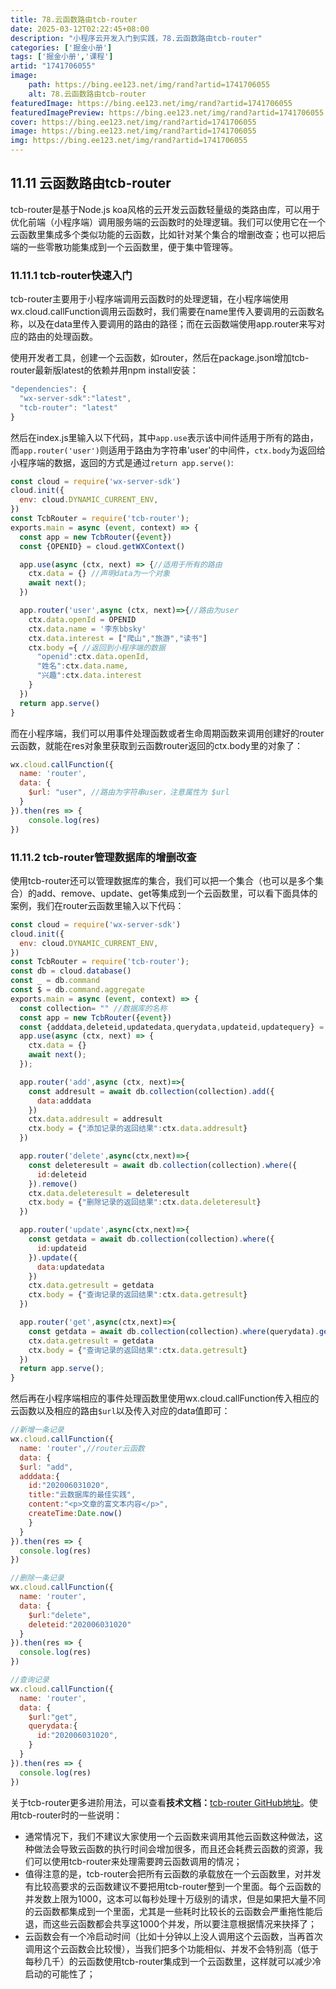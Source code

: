 ```yaml
---
title: 78.云函数路由tcb-router
date: 2025-03-12T02:22:45+08:00
description: "小程序云开发入门到实践，78.云函数路由tcb-router"
categories: ['掘金小册']
tags: ['掘金小册','课程']
artid: "1741706055"
image:
    path: https://bing.ee123.net/img/rand?artid=1741706055
    alt: 78.云函数路由tcb-router
featuredImage: https://bing.ee123.net/img/rand?artid=1741706055
featuredImagePreview: https://bing.ee123.net/img/rand?artid=1741706055
cover: https://bing.ee123.net/img/rand?artid=1741706055
image: https://bing.ee123.net/img/rand?artid=1741706055
img: https://bing.ee123.net/img/rand?artid=1741706055
---
```


## 11.11 云函数路由tcb-router
tcb-router是基于Node.js koa风格的云开发云函数轻量级的类路由库，可以用于优化前端（小程序端）调用服务端的云函数时的处理逻辑。我们可以使用它在一个云函数里集成多个类似功能的云函数，比如针对某个集合的增删改查；也可以把后端的一些零散功能集成到一个云函数里，便于集中管理等。

### 11.11.1 tcb-router快速入门
tcb-router主要用于小程序端调用云函数时的处理逻辑，在小程序端使用wx.cloud.callFunction调用云函数时，我们需要在name里传入要调用的云函数名称，以及在data里传入要调用的路由的路径；而在云函数端使用app.router来写对应的路由的处理函数。

使用开发者工具，创建一个云函数，如router，然后在package.json增加tcb-router最新版latest的依赖并用npm install安装：
```javascript
"dependencies": {
  "wx-server-sdk":"latest",
  "tcb-router": "latest"
}
```
然后在index.js里输入以下代码，其中`app.use`表示该中间件适用于所有的路由，而`app.router('user')`则适用于路由为字符串'user'的中间件，`ctx.body`为返回给小程序端的数据，返回的方式是通过`return app.serve()`:
```javascript
const cloud = require('wx-server-sdk')
cloud.init({
  env: cloud.DYNAMIC_CURRENT_ENV,
})
const TcbRouter = require('tcb-router');
exports.main = async (event, context) => {
  const app = new TcbRouter({event})
  const {OPENID} = cloud.getWXContext()

  app.use(async (ctx, next) => {//适用于所有的路由
    ctx.data = {} //声明data为一个对象
    await next(); 
  })

  app.router('user',async (ctx, next)=>{//路由为user
    ctx.data.openId = OPENID
    ctx.data.name = '李东bbsky'
    ctx.data.interest = ["爬山","旅游","读书"]
    ctx.body ={ //返回到小程序端的数据
      "openid":ctx.data.openId,
      "姓名":ctx.data.name,
      "兴趣":ctx.data.interest
    }
  })
  return app.serve()
}
```
而在小程序端，我们可以用事件处理函数或者生命周期函数来调用创建好的router云函数，就能在res对象里获取到云函数router返回的ctx.body里的对象了：
```javascript
wx.cloud.callFunction({
  name: 'router',
  data: {
    $url: "user", //路由为字符串user，注意属性为 $url 
  }
}).then(res => {
    console.log(res)
})
```

### 11.11.2 tcb-router管理数据库的增删改查
使用tcb-router还可以管理数据库的集合，我们可以把一个集合（也可以是多个集合）的add、remove、update、get等集成到一个云函数里，可以看下面具体的案例，我们在router云函数里输入以下代码：
```javascript
const cloud = require('wx-server-sdk')
cloud.init({
  env: cloud.DYNAMIC_CURRENT_ENV,
})
const TcbRouter = require('tcb-router');
const db = cloud.database()
const _ = db.command
const $ = db.command.aggregate
exports.main = async (event, context) => {
  const collection= "" //数据库的名称
  const app = new TcbRouter({event})
  const {adddata,deleteid,updatedata,querydata,updateid,updatequery} = event
  app.use(async (ctx, next) => {
    ctx.data = {}
    await next(); 
  });

  app.router('add',async (ctx, next)=>{
    const addresult = await db.collection(collection).add({
      data:adddata
    })
    ctx.data.addresult = addresult
    ctx.body = {"添加记录的返回结果":ctx.data.addresult}
  })

  app.router('delete',async(ctx,next)=>{
    const deleteresult = await db.collection(collection).where({
      id:deleteid
    }).remove()
    ctx.data.deleteresult = deleteresult
    ctx.body = {"删除记录的返回结果":ctx.data.deleteresult}
  })

  app.router('update',async(ctx,next)=>{
    const getdata = await db.collection(collection).where({
      id:updateid
    }).update({
      data:updatedata
    })
    ctx.data.getresult = getdata
    ctx.body = {"查询记录的返回结果":ctx.data.getresult}
  })

  app.router('get',async(ctx,next)=>{
    const getdata = await db.collection(collection).where(querydata).get()
    ctx.data.getresult = getdata
    ctx.body = {"查询记录的返回结果":ctx.data.getresult}
  })
  return app.serve();
}
```
然后再在小程序端相应的事件处理函数里使用wx.cloud.callFunction传入相应的云函数以及相应的路由`$url`以及传入对应的data值即可：
```javascript
//新增一条记录
wx.cloud.callFunction({
  name: 'router',//router云函数
  data: {
  $url: "add",
  adddata:{
    id:"202006031020",
    title:"云数据库的最佳实践",
    content:"<p>文章的富文本内容</p>",
    createTime:Date.now()
    }
  }
}).then(res => {
  console.log(res)
})

//删除一条记录
wx.cloud.callFunction({
  name: 'router',
  data: {
    $url:"delete",
    deleteid:"202006031020"
  }
}).then(res => {
  console.log(res)
})

//查询记录
wx.cloud.callFunction({
  name: 'router',
  data: {
    $url:"get",
    querydata:{
      id:"202006031020",
    }
  }
}).then(res => {
  console.log(res)
})
```
关于tcb-router更多进阶用法，可以查看**技术文档：**[tcb-router GitHub地址](https://github.com/TencentCloudBase/tcb-router)。使用tcb-router时的一些说明：

- 通常情况下，我们不建议大家使用一个云函数来调用其他云函数这种做法，这种做法会导致云函数的执行时间会增加很多，而且还会耗费云函数的资源，我们可以使用tcb-router来处理需要跨云函数调用的情况；
- 值得注意的是，tcb-router会把所有云函数的承载放在一个云函数里，对并发有比较高要求的云函数建议不要把用tcb-router整到一个里面。每个云函数的并发数上限为1000，这本可以每秒处理十万级别的请求，但是如果把大量不同的云函数都集成到一个里面，尤其是一些耗时比较长的云函数会严重拖性能后退，而这些云函数都会共享这1000个并发，所以要注意根据情况来抉择了；
- 云函数会有一个冷启动时间（比如十分钟以上没人调用这个云函数，当再首次调用这个云函数会比较慢），当我们把多个功能相似、并发不会特别高（低于每秒几千）的云函数使用tcb-router集成到一个云函数里，这样就可以减少冷启动的可能性了；